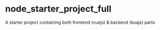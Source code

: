 # node_starter_project_full
A starter project containing both frontend (vuejs) &amp; backend (koajs) parts
